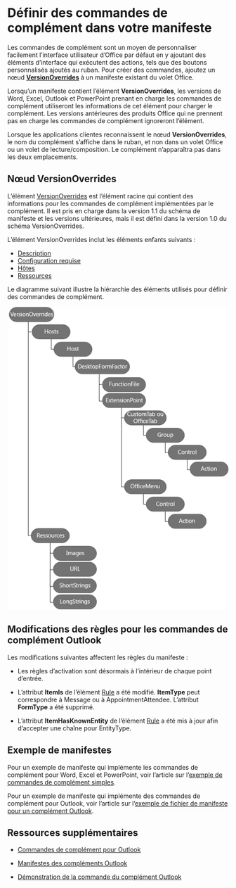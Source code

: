 # <a name="define-add-in-commands-in-your-manifest"></a>Définir des commandes de complément dans votre manifeste

Les commandes de complément sont un moyen de personnaliser facilement l’interface utilisateur d’Office par défaut en y ajoutant des éléments d’interface qui exécutent des actions, tels que des boutons personnalisés ajoutés au ruban. Pour créer des commandes, ajoutez un nœud **[VersionOverrides](../../../reference/manifest/versionoverrides.md)** à un manifeste existant du volet Office. 

Lorsqu’un manifeste contient l’élément **VersionOverrides**, les versions de Word, Excel, Outlook et PowerPoint prenant en charge les commandes de complément utiliseront les informations de cet élément pour charger le complément. Les versions antérieures des produits Office qui ne prennent pas en charge les commandes de complément ignoreront l’élément.

Lorsque les applications clientes reconnaissent le nœud **VersionOverrides**, le nom du complément s’affiche dans le ruban, et non dans un volet Office ou un volet de lecture/composition. Le complément n’apparaîtra pas dans les deux emplacements.
 

## <a name="versionoverrides-node"></a>Nœud VersionOverrides

L’élément [VersionOverrides](../../../reference/manifest/versionoverrides.md) est l’élément racine qui contient des informations pour les commandes de complément implémentées par le complément. Il est pris en charge dans la version 1.1 du schéma de manifeste et les versions ultérieures, mais il est défini dans la version 1.0 du schéma VersionOverrides. 

L’élément VersionOverrides inclut les éléments enfants suivants :

- [Description](../../../reference/manifest/description.md)
- [Configuration requise](../../../reference/manifest/requirements.md)
- [Hôtes](../../../reference/manifest/hosts.md)
- [Ressources](../../../reference/manifest/resources.md)

Le diagramme suivant illustre la hiérarchie des éléments utilisés pour définir des commandes de complément. 

![Hiérarchie des éléments de commandes de complément dans le manifeste](../../../images/080da303-51c4-4882-b74a-7ba11517c0ad.png)

## <a name="rule-changes-for-outlook-add-in-commands"></a>Modifications des règles pour les commandes de complément Outlook

Les modifications suivantes affectent les règles du manifeste :

- Les règles d’activation sont désormais à l’intérieur de chaque point d’entrée.
    
- L’attribut **ItemIs** de l’élément [Rule](../../../reference/manifest/rule.md) a été modifié. **ItemType** peut correspondre à Message ou à AppointmentAttendee. L’attribut **FormType** a été supprimé.
    
- L’attribut **ItemHasKnownEntity** de l’élément [Rule](../../../reference/manifest/rule.md) a été mis à jour afin d’accepter une chaîne pour EntityType.
    

## <a name="sample-manifests"></a>Exemple de manifestes

Pour un exemple de manifeste qui implémente les commandes de complément pour Word, Excel et PowerPoint, voir l’article sur l’[exemple de commandes de complément simples](https://github.com/OfficeDev/Office-Add-in-Commands-Samples/tree/master/Simple).

Pour un exemple de manifeste qui implémente des commandes de complément pour Outlook, voir l’article sur l’[exemple de fichier de manifeste pour un complément Outlook](https://gist.github.com/mlafleur/95b7ac030bb7a7ae742527e85a36b095).


## <a name="additional-resources"></a>Ressources supplémentaires


- [Commandes de complément pour Outlook](../../outlook/add-in-commands-for-outlook.md)
    
- [Manifestes des compléments Outlook](../../outlook/manifests/manifests.md)
    
- [Démonstration de la commande du complément Outlook](https://github.com/jasonjoh/command-demo)

